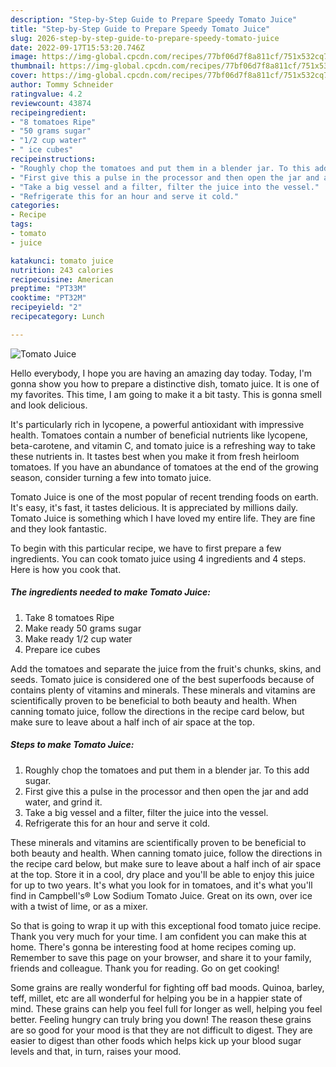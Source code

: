 ```yaml
---
description: "Step-by-Step Guide to Prepare Speedy Tomato Juice"
title: "Step-by-Step Guide to Prepare Speedy Tomato Juice"
slug: 2026-step-by-step-guide-to-prepare-speedy-tomato-juice
date: 2022-09-17T15:53:20.746Z
image: https://img-global.cpcdn.com/recipes/77bf06d7f8a811cf/751x532cq70/tomato-juice-recipe-main-photo.jpg
thumbnail: https://img-global.cpcdn.com/recipes/77bf06d7f8a811cf/751x532cq70/tomato-juice-recipe-main-photo.jpg
cover: https://img-global.cpcdn.com/recipes/77bf06d7f8a811cf/751x532cq70/tomato-juice-recipe-main-photo.jpg
author: Tommy Schneider
ratingvalue: 4.2
reviewcount: 43874
recipeingredient:
- "8 tomatoes Ripe"
- "50 grams sugar"
- "1/2 cup water"
- " ice cubes"
recipeinstructions:
- "Roughly chop the tomatoes and put them in a blender jar. To this add sugar."
- "First give this a pulse in the processor and then open the jar and add water, and grind it."
- "Take a big vessel and a filter, filter the juice into the vessel."
- "Refrigerate this for an hour and serve it cold."
categories:
- Recipe
tags:
- tomato
- juice

katakunci: tomato juice 
nutrition: 243 calories
recipecuisine: American
preptime: "PT33M"
cooktime: "PT32M"
recipeyield: "2"
recipecategory: Lunch

---
```



![Tomato Juice](https://img-global.cpcdn.com/recipes/77bf06d7f8a811cf/751x532cq70/tomato-juice-recipe-main-photo.jpg)

Hello everybody, I hope you are having an amazing day today. Today, I'm gonna show you how to prepare a distinctive dish, tomato juice. It is one of my favorites. This time, I am going to make it a bit tasty. This is gonna smell and look delicious.

It&#39;s particularly rich in lycopene, a powerful antioxidant with impressive health. Tomatoes contain a number of beneficial nutrients like lycopene, beta-carotene, and vitamin C, and tomato juice is a refreshing way to take these nutrients in. It tastes best when you make it from fresh heirloom tomatoes. If you have an abundance of tomatoes at the end of the growing season, consider turning a few into tomato juice.

Tomato Juice is one of the most popular of recent trending foods on earth. It's easy, it's fast, it tastes delicious. It is appreciated by millions daily. Tomato Juice is something which I have loved my entire life. They are fine and they look fantastic.


To begin with this particular recipe, we have to first prepare a few ingredients. You can cook tomato juice using 4 ingredients and 4 steps. Here is how you cook that.

<!--inarticleads1-->

##### The ingredients needed to make Tomato Juice:

1. Take 8 tomatoes Ripe
1. Make ready 50 grams sugar
1. Make ready 1/2 cup water
1. Prepare  ice cubes


Add the tomatoes and separate the juice from the fruit&#39;s chunks, skins, and seeds. Tomato juice is considered one of the best superfoods because of contains plenty of vitamins and minerals. These minerals and vitamins are scientifically proven to be beneficial to both beauty and health. When canning tomato juice, follow the directions in the recipe card below, but make sure to leave about a half inch of air space at the top. 

<!--inarticleads2-->

##### Steps to make Tomato Juice:

1. Roughly chop the tomatoes and put them in a blender jar. To this add sugar.
1. First give this a pulse in the processor and then open the jar and add water, and grind it.
1. Take a big vessel and a filter, filter the juice into the vessel.
1. Refrigerate this for an hour and serve it cold.


These minerals and vitamins are scientifically proven to be beneficial to both beauty and health. When canning tomato juice, follow the directions in the recipe card below, but make sure to leave about a half inch of air space at the top. Store it in a cool, dry place and you&#39;ll be able to enjoy this juice for up to two years. It&#39;s what you look for in tomatoes, and it&#39;s what you&#39;ll find in Campbell&#39;s® Low Sodium Tomato Juice. Great on its own, over ice with a twist of lime, or as a mixer. 

So that is going to wrap it up with this exceptional food tomato juice recipe. Thank you very much for your time. I am confident you can make this at home. There's gonna be interesting food at home recipes coming up. Remember to save this page on your browser, and share it to your family, friends and colleague. Thank you for reading. Go on get cooking!

Some grains are really wonderful for fighting off bad moods. Quinoa, barley, teff, millet, etc are all wonderful for helping you be in a happier state of mind. These grains can help you feel full for longer as well, helping you feel better. Feeling hungry can truly bring you down! The reason these grains are so good for your mood is that they are not difficult to digest. They are easier to digest than other foods which helps kick up your blood sugar levels and that, in turn, raises your mood.
